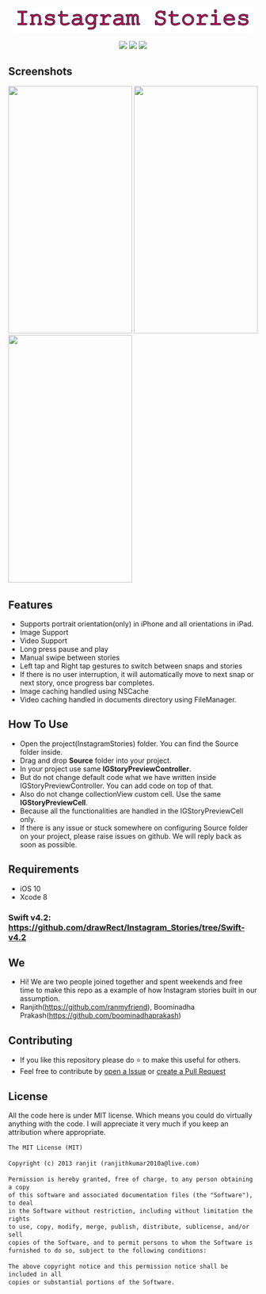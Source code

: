 <p align="center">
    <img src="logo.png" width="480” max-width="90%" alt="Instagram Stories" />
</p>
                                                                           
<p align="center">
     <img src="https://img.shields.io/cocoapods/l/BadgeSwift.svg?style=flat" />
    <img src="https://img.shields.io/badge/language-Swift%205.0-orange.svg" />
    <img src="https://img.shields.io/badge/platforms-iOS-cc9c00.svg" />
</p>


## Screenshots
<img src="https://github.com/drawRect/Instagram_Stories/blob/master/InstagramStories/Sample%20Screenshots/xr-1.png" width="250" height="500"> <img src="https://github.com/drawRect/Instagram_Stories/blob/master/InstagramStories/Sample%20Screenshots/demo.gif" width="250" height="500"> <img src="https://github.com/drawRect/Instagram_Stories/blob/master/InstagramStories/Sample%20Screenshots/xr-2.png" width="250" height="500">

## Features
* Supports portrait orientation(only) in iPhone and all orientations in iPad.
* Image Support
* Video Support
* Long press pause and play
* Manual swipe between stories
* Left tap and Right tap gestures to switch between snaps and stories
* If there is no user interruption, it will automatically move to next snap or next story, once progress bar completes.
* Image caching handled using NSCache
* Video caching handled in documents directory using FileManager.

## How To Use
* Open the project(InstagramStories) folder. You can find the Source folder inside.
* Drag and drop **Source** folder into your project.
* In your project use same **IGStoryPreviewController**.
* But do not change default code what we have written inside IGStoryPreviewController. You can add code on top of that.
* Also do not change collectionView custom cell. Use the same **IGStoryPreviewCell**.
* Because all the functionalities are handled in the IGStoryPreviewCell only.
* If there is any issue or stuck somewhere on configuring Source folder on your project, please raise issues on github. We will reply back as soon as possible.

## Requirements
* iOS 10
* Xcode 8

### Swift v4.2: https://github.com/drawRect/Instagram_Stories/tree/Swift-v4.2

## We
* Hi! We are two people joined together and spent weekends and free time to make this repo as a example of how Instagram stories built in our assumption.
* Ranjith(https://github.com/ranmyfriend), Boominadha Prakash(https://github.com/boominadhaprakash)

## Contributing
* If you like this repository please do :star: to make this useful for others.
* Feel free to contribute by [open a Issue](https://github.com/drawRect/Instagram_Stories/issues/new/choose) or [create a Pull Request](https://github.com/drawRect/Instagram_Stories/pull/new)

## License

All the code here is under MIT license. Which means you could do virtually anything with the code.
I will appreciate it very much if you keep an attribution where appropriate.

    The MIT License (MIT)
    
    Copyright (c) 2013 ranjit (ranjithkumar2010a@live.com)
    
    Permission is hereby granted, free of charge, to any person obtaining a copy
    of this software and associated documentation files (the "Software"), to deal
    in the Software without restriction, including without limitation the rights
    to use, copy, modify, merge, publish, distribute, sublicense, and/or sell
    copies of the Software, and to permit persons to whom the Software is
    furnished to do so, subject to the following conditions:
    
    The above copyright notice and this permission notice shall be included in all
    copies or substantial portions of the Software.
